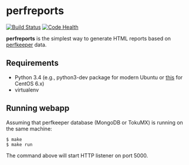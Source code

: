 perfreports
===========

[![Build Status](https://travis-ci.org/pavel-paulau/perfreports.svg?branch=master)](https://travis-ci.org/pavel-paulau/perfreports) [![Code Health](https://landscape.io/github/pavel-paulau/perfreports/master/landscape.png)](https://landscape.io/github/pavel-paulau/perfreports/master)

**perfreports** is the simplest way to generate HTML reports based on [perfkeeper](https://github.com/pavel-paulau/perfkeeper) data.


Requirements
------------

* Python 3.4 (e.g., python3-dev package for modern Ubuntu or [this](https://www.digitalocean.com/community/tutorials/how-to-set-up-python-2-7-6-and-3-3-3-on-centos-6-4) for CentOS 6.x)
* virtualenv

Running webapp
--------------

Assuming that perfkeeper database (MongoDB or TokuMX) is running on the same machine:

    $ make
    $ make run

The command above will start HTTP listener on port 5000.
